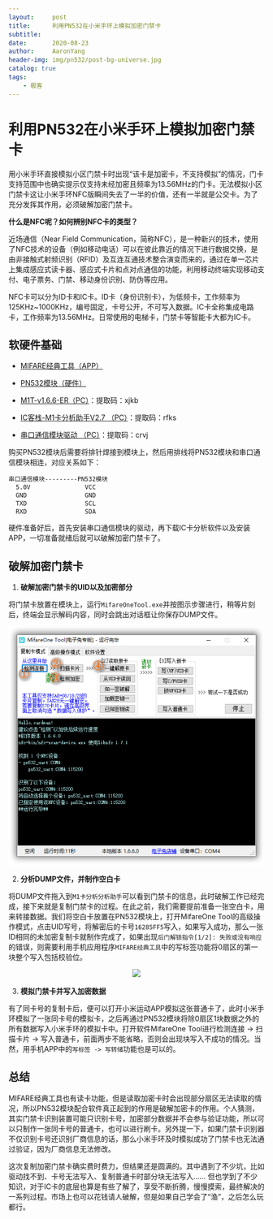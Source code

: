 ```yaml
---
layout:     post
title:      利用PN532在小米手环上模拟加密门禁卡
subtitle:   
date:       2020-08-23
author:     AaronYang
header-img: img/pn532/post-bg-universe.jpg
catalog: true
tags:
    - 极客
---
```


# 利用PN532在小米手环上模拟加密门禁卡

用小米手环直接模拟小区门禁卡时出现“该卡是加密卡，不支持模拟”的情况，门卡支持范围中也确实提示仅支持未经加密且频率为13.56MHz的门卡。无法模拟小区门禁卡这让小米手环NFC版瞬间失去了一半的价值，还有一半就是公交卡。为了充分发挥其作用，必须破解加密门禁卡。

**什么是NFC呢？如何辨别NFC卡的类型？**

 近场通信（Near Field Communication，简称NFC），是一种新兴的技术，使用了NFC技术的设备（例如移动电话）可以在彼此靠近的情况下进行数据交换，是由非接触式射频识别（RFID）及互连互通技术整合演变而来的，通过在单一芯片上集成感应式读卡器、感应式卡片和点对点通信的功能，利用移动终端实现移动支付、电子票务、门禁、移动身份识别、防伪等应用。 

NFC卡可以分为ID卡和IC卡。ID卡（身份识别卡），为低频卡，工作频率为125KHz~1000KHz，编号固定，卡号公开，不可写入数据。IC卡全称集成电路卡，工作频率为13.56MHz。日常使用的电梯卡，门禁卡等智能卡大都为IC卡。

## 软硬件基础

- [MIFARE经典工具（APP）]( https://www.cr173.com/soft/1207421.html )
- [PN532模块（硬件）](https://detail.tmall.com/item.htm?id=599629423424&spm=a1z09.2.0.0.598f2e8diZoXhe&_u=nrm2kqrb737 )
- [M1T-v1.6.6-ER（PC）](https://pan.baidu.com/s/1z73zHVLwmbbLD3qWS3Bi5w)：提取码：xjkb

- [IC客栈-M1卡分析助手V2.7 （PC）](https://pan.baidu.com/s/1SNr4G-r97aHdKAK7-Rhhmw)：提取码：rfks
- [串口通信模块驱动 （PC）](https://pan.baidu.com/s/1D-E9Xd4qz05TFGotB502LQ)：提取码：crvj

购买PN532模块后需要将排针焊接到模块上，然后用排线将PN532模块和串口通信模块相连，对应关系如下：

```properties
串口通信模块---------PN532模块
  5.0V               VCC
  GND                GND
  TXD                SCL
  RXD                SDA
```

硬件准备好后，首先安装串口通信模块的驱动，再下载IC卡分析软件以及安装APP，一切准备就绪后就可以破解加密门禁卡了。

## 破解加密门禁卡

1. **破解加密门禁卡的UID以及加密部分**

将门禁卡放置在模块上，运行`MifareOneTool.exe`并按图示步骤进行，稍等片刻后，终端会显示解码内容，同时会跳出对话框让你保存DUMP文件。

<div align="center"><img src="https://raw.githubusercontent.com/LyricYang/LyricYang.github.io/master/img/pn532/image-20200823212631655.png"/></div>

2. **分析DUMP文件，并制作空白卡**

将DUMP文件拖入到`M1卡分析分析助手`可以看到门禁卡的信息，此时破解工作已经完成，接下来就是复制门禁卡的过程。在此之前，我们需要提前准备一张空白卡，用来转接数据。我们将空白卡放置在PN532模块上，打开MifareOne Tool的高级操作模式，点击UID写号，将解密后的卡号`16285FF5`写入，如果写入成功，那么一张ID相同的未加密复制卡就制作完成了，如果出现`后门解锁指令[1/2]: 失败或没有响应`的错误，则需要利用手机应用程序`MIFARE经典工具`中的写标签功能将0扇区的第一块整个写入包括校验位。

<div align="center"><img src="https://raw.githubusercontent.com/LyricYang/LyricYang.github.io/master/img/pn532\image-20200823214307948.png"/></div>

3. **模拟门禁卡并写入加密数据**

有了同卡号的复制卡后，便可以打开小米运动APP模拟这张普通卡了，此时小米手环模拟了一张同卡号的模拟卡，之后再通过PN532模块将除0扇区1块数据之外的所有数据写入小米手环的模拟卡中。打开软件MifareOne Tool进行检测连接 -> 扫描卡片 -> 写入普通卡，前面两步不能省略，否则会出现块写入不成功的情况。当然，用手机APP中的`写标签 -> 写转储`功能也是可以的。

## 总结

MIFARE经典工具也有读卡功能，但是读取加密卡时会出现部分扇区无法读取的情况，所以PN532模块配合软件真正起到的作用是破解加密卡的作用。个人猜测，其实门禁卡识别装置可能只识别卡号，加密部分数据并不会参与验证功能，所以可以只制作一张同卡号的普通卡，也可以进行刷卡。另外提一下，如果门禁卡识别器不仅识别卡号还识别厂商信息的话，那么小米手环及时模拟成功了门禁卡也无法通过验证，因为厂商信息无法修改。

这次复制加密门禁卡确实费时费力，但结果还是圆满的。其中遇到了不少坑，比如驱动找不到、卡号无法写入、复制普通卡时部分块无法写入...... 但也学到了不少知识，对于IC卡的底层也算是有些了解了，享受不断折腾，慢慢摸索，最终解决的一系列过程。市场上也可以花钱请人破解，但是如果自己学会了“渔”，之后怎么玩都行。